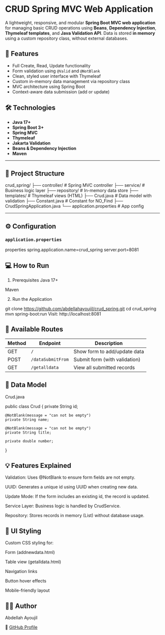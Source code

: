 # CRUD Spring MVC Web Application

A lightweight, responsive, and modular **Spring Boot MVC web application** for managing basic CRUD operations using **Beans**, **Dependency Injection**, **Thymeleaf templates**, and **Java Validation API**. Data is stored **in memory** using a custom repository class, without external databases.

## 🚀 Features

- Full Create, Read, Update functionality
- Form validation using `@Valid` and `@NotBlank`
- Clean, styled user interface with Thymeleaf
- Custom in-memory data management via repository class
- MVC architecture using Spring Boot
- Context-aware data submission (add or update)

## 🛠️ Technologies

- **Java 17+**
- **Spring Boot 3+**
- **Spring MVC**
- **Thymeleaf**
- **Jakarta Validation**
- **Beans & Dependency Injection**
- **Maven**

---

## 📁 Project Structure

crud_spring/
├── controller/ # Spring MVC controller
├── service/ # Business logic layer
├── repository/ # In-memory data store
├── templates/ # Thymeleaf views (HTML)
├── Crud.java # Data model with validation
├── Constant.java # Constant for NO_Find
├── CrudSpringApplication.java
└── application.properties # App config



---

## ⚙️ Configuration

### `application.properties`

properties
spring.application.name=crud_spring
server.port=8081


## 💻 How to Run
1. Prerequisites
Java 17+

Maven

2. Run the Application

git clone https://github.com/abdellahayoujil/crud_spring.git
cd crud_spring
mvn spring-boot:run
Visit: http://localhost:8081


## 🔄 Available Routes
| Method | Endpoint          | Description                   |
| ------ | ----------------- | ----------------------------- |
| GET    | `/`               | Show form to add/update data  |
| POST   | `/dataSubmitFrom` | Submit form (with validation) |
| GET    | `/getalldata`     | View all submitted records    |


## 📂 Data Model
Crud.java

public class Crud {
    private String id;

    @NotBlank(message = "can not be empty")
    private String name;

    @NotBlank(message = "can not be empty")
    private String title;

    private double number;
}


## 💡 Features Explained

Validation: Uses @NotBlank to ensure form fields are not empty.

UUID: Generates a unique id using UUID when creating new data.

Update Mode: If the form includes an existing id, the record is updated.

Service Layer: Business logic is handled by CrudService.

Repository: Stores records in memory (List<Crud>) without database usage.


## 🎨 UI Styling

Custom CSS styling for:

Form (addnewdata.html)

Table view (getalldata.html)

Navigation links

Button hover effects

Mobile-friendly layout


## 🧑‍💻 Author

Abdellah Ayoujil

🔗 [GitHub Profile](https://github.com/abdellahayoujil)


